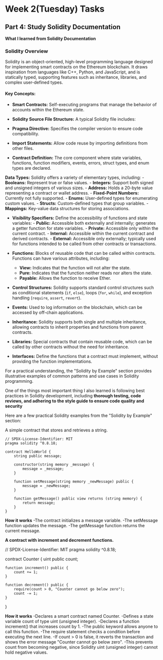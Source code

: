 # Week 2(Tuesday) Tasks

## Part 4: Study Solidity Documentation

**What I learned from Solidity Documentation**

### Solidity Overview

Solidity is an object-oriented, high-level programming language designed for implementing smart contracts on the Ethereum blockchain. It draws inspiration from languages like C++, Python, and JavaScript, and is statically typed, supporting features such as inheritance, libraries, and complex user-defined types. 

#### Key Concepts:

- **Smart Contracts:** Self-executing programs that manage the behavior of accounts within the Ethereum state. 

- **Solidity Source File Structure:** A typical Solidity file includes:

- **Pragma Directive:** Specifies the compiler version to ensure code compatibility.

- **Import Statements:** Allow code reuse by importing definitions from other files.

- **Contract Definition:** The core component where state variables, functions, function modifiers, events, errors, struct types, and enum types are declared.

 **Data Types:** Solidity offers a variety of elementary types, including:
      - **Booleans:** Represent true or false values.
      - **Integers:** Support both signed and unsigned integers of various sizes.
      - **Address:** Holds a 20-byte value representing a contract or wallet address.
      - **Fixed-Point Numbers:** Currently not fully supported.
      - **Enums:** User-defined types for enumerating custom values.
      - **Structs:** Custom-defined types that group variables.
      - **Mappings:** Key-value data structures for storing associations. 


- **Visibility Specifiers:** Define the accessibility of functions and state variables:
      - **Public:** Accessible both externally and internally; generates a getter function for state variables.
      - **Private:** Accessible only within the current contract.
      - **Internal:** Accessible within the current contract and derived contracts.
      - **External:** Accessible only externally; typically used for functions intended to be called from other contracts or transactions. 

- **Functions:** Blocks of reusable code that can be called within contracts. Functions can have various attributes, including:
  - **View:** Indicates that the function will not alter the state.
  - **Pure:** Indicates that the function neither reads nor alters the state.
  - **Payable:** Allows the function to receive Ether.

- **Control Structures:** Solidity supports standard control structures such as conditional statements (`if`, `else`), loops (`for`, `while`), and exception handling (`require`, `assert`, `revert`). 

- **Events:** Used to log information on the blockchain, which can be accessed by off-chain applications.

- **Inheritance:** Solidity supports both single and multiple inheritance, allowing contracts to inherit properties and functions from parent contracts.

- **Libraries:** Special contracts that contain reusable code, which can be called by other contracts without the need for inheritance.

- **Interfaces:** Define the functions that a contract must implement, without providing the function implementations.

For a practical understanding, the "Solidity by Example" section provides illustrative examples of common patterns and use cases in Solidity programming. 

One of the things most important thing I also learned is following best practices in Solidity development, including **thorough testing, code reviews, and adhering to the style guide to ensure code quality and security** 



Here are a few practical Solidity examples from the "Solidity by Example" section:

A simple contract that stores and retrieves a string.

```
// SPDX-License-Identifier: MIT
pragma solidity ^0.8.18;

contract HelloWorld {
    string public message;

    constructor(string memory _message) {
        message = _message;
    }

    function setMessage(string memory _newMessage) public {
        message = _newMessage;
    }

    function getMessage() public view returns (string memory) {
        return message;
    }
}
```
**How it works**
      -The contract initializes a message variable.
      -The setMessage function updates the message.
      -The getMessage function returns the current message.


**A contract with increment and decrement functions.**

// SPDX-License-Identifier: MIT
pragma solidity ^0.8.18;

contract Counter {
    uint public count;

    function increment() public {
        count += 1;
    }

    function decrement() public {
        require(count > 0, "Counter cannot go below zero");
        count -= 1;
    }
}


**How it works**
      -Declares a smart contract named Counter.
      -Defines a state variable count of type uint (unsigned integer).
      -Declares a function increment() that increases count by 1.
      -The public keyword allows anyone to call this function.
      -The require statement checks a condition before executing the next line.
      -If count > 0 is false, it reverts the transaction and shows the error message "Counter cannot go below zero".
      -This prevents count from becoming negative, since Solidity uint (unsigned integer) cannot hold negative values.

